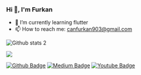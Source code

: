 ### Hi 👋, I'm Furkan


- 🌱 I’m currently learning flutter                                          
- 📫 How to reach me: canfurkan903@gmail.com
                                                                                                    

![Github stats 2](https://github-readme-stats.vercel.app/api?username=furkancan2107&show_icons=true&theme=radical)

<img src="https://c.tenor.com/wYnHeDIp24oAAAAC/kod-yazın-yazılım-yapın.gif" width="auto">


[![Github Badge](https://img.shields.io/badge/-Github-000?style=quare&labelColor=000&logo=Github&logoColor=white&link=https://github.com/furkancan2107)](https://github.com/furkancan2107) 
[![Medium Badge](https://img.shields.io/badge/-Medium-757575?style=flat-quare&labelColor=757575&logo=Medium&logoColor=white&link=https://medium.com/@canfurkan903)](https://medium.com/@canfurkan903) 
[![Youtube Badge](https://img.shields.io/badge/-Youtube-757575?style=flat-quare&labelColor=757575&logo=Youtube&logoColor=red&link=https://www.youtube.com/@rf526/videos)](https://www.youtube.com/@rf526/videos) 





 






